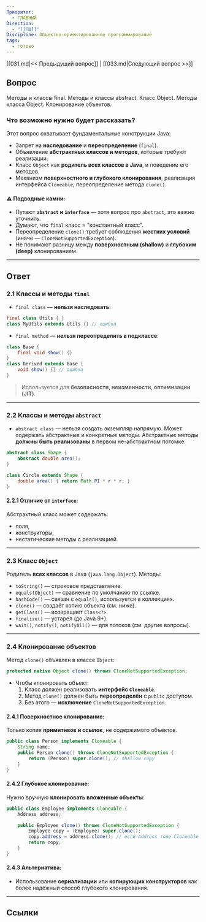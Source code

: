```yaml
---
Приоритет:
  - ГЛАВНЫЙ
Direction:
  - "[[ПШ]]"
Discipline: Объектно-ориентированное программирование
tags:
  - готово
---
```

[[031.md|<< Предыдущий вопрос]] | [[033.md|Следующий вопрос >>]]
## Вопрос
Методы и классы final. Методы и классы abstract. Класс Object. Методы класса Object. Клонирование объектов.

### Что возможно нужно будет рассказать?
Этот вопрос охватывает фундаментальные конструкции Java:
- Запрет на **наследование** и **переопределение** (`final`).
- Объявление **абстрактных классов и методов**, которые требуют реализации.
- Класс `Object` как **родитель всех классов в Java**, и поведение его методов.
- Механизм **поверхностного и глубокого клонирования**, реализация интерфейса `Cloneable`, переопределение метода `clone()`.
#### ⚠️ Подводные камни:
- Путают **`abstract` и `interface`** — хотя вопрос про `abstract`, это важно уточнить.
- Думают, что `final` класс = "константный класс".
- Переопределение `clone()` требует соблюдения **жестких условий** (иначе — `CloneNotSupportedException`).
- Не понимают разницу между **поверхностным (shallow)** и **глубоким (deep)** клонированием.
---
## Ответ
### **2.1 Классы и методы `final`**
- `final class` — **нельзя наследовать**:
```java
final class Utils { }
class MyUtils extends Utils {} // ошибка
```

- `final method` — **нельзя переопределить в подклассе**:
```java
class Base {
    final void show() {}
}
class Derived extends Base {
    void show() {} // ошибка
}
```

> Используется для **безопасности, неизменности, оптимизации (JIT)**.

---
### **2.2 Классы и методы `abstract`**
- `abstract class` — нельзя создать экземпляр напрямую. Может содержать абстрактные и конкретные методы. Абстрактные методы **должны быть реализованы** в первом не-абстрактном потомке.

```java
abstract class Shape {
    abstract double area();
}

class Circle extends Shape {
    double area() { return Math.PI * r * r; }
}
```
#### 2.2.1 Отличие от `interface`:
Абстрактный класс может содержать:
- поля,
- конструкторы,
- нестатические методы с реализацией.

---
### **2.3 Класс `Object`**
Родитель **всех классов** в Java (`java.lang.Object`). Методы:
- `toString()` — строковое представление.
- `equals(Object)` — сравнение по умолчанию по ссылке.
- `hashCode()` — связан с `equals()`, используется в коллекциях.
- `clone()` — создаёт копию объекта (см. ниже).
- `getClass()` — возвращает `Class<?>`.
- `finalize()` — устарел (до Java 9+).
- `wait()`, `notify()`, `notifyAll()` — для потоков (см. другие вопросы).

---
### **2.4 Клонирование объектов**
Метод `clone()` объявлен в классе `Object`:
```java
protected native Object clone() throws CloneNotSupportedException;
```

- Чтобы клонировать объект:
    1. Класс должен реализовать **интерфейс `Cloneable`**.
    2. Метод `clone()` должен быть **переопределён** с `public` доступом.
    3. Без этого — **исключение** `CloneNotSupportedException`.
#### 2.4.1 Поверхностное клонирование:
Только копия **примитивов и ссылок**, не содержимого объектов.
```java
public class Person implements Cloneable {
    String name;
    public Person clone() throws CloneNotSupportedException {
        return (Person) super.clone(); // shallow copy
    }
}
```
#### 2.4.2 Глубокое клонирование:
Нужно вручную **клонировать вложенные объекты**:
```java
public class Employee implements Cloneable {
    Address address;

    public Employee clone() throws CloneNotSupportedException {
        Employee copy = (Employee) super.clone();
        copy.address = address.clone(); // если Address тоже Cloneable
        return copy;
    }
}
```
#### 2.4.3 Альтернатива:
- Использование **сериализации** или **копирующих конструкторов** как более надёжный способ глубокого клонирования.

---
## Ссылки
